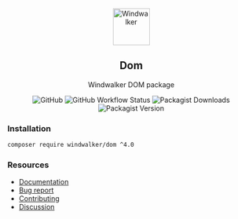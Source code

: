 <p align="center">
    <br/>
    <img src="https://user-images.githubusercontent.com/1639206/151679867-8df93936-e4af-4677-a6f3-eb33d27e038b.svg" alt="Windwalker"
        height="75">
    <br/>
</p>

<h2 align="center">Dom</h2>

<p align="center">
    Windwalker DOM package
</p>

<p align="center">
    <img alt="GitHub" src="https://img.shields.io/github/license/windwalker-io/dom?style=flat-square">
    <img alt="GitHub Workflow Status" src="https://img.shields.io/github/workflow/status/windwalker-io/dom/PHP%20Composer?label=test&style=flat-square">
    <img alt="Packagist Downloads" src="https://img.shields.io/packagist/dt/windwalker/dom?style=flat-square">
    <img alt="Packagist Version" src="https://img.shields.io/packagist/v/windwalker/dom?style=flat-square">
</p>

### Installation

```bash
composer require windwalker/dom ^4.0
```

### Resources

- [Documentation](https://windwalker.io/documentation/components/dom/)
- [Bug report](https://github.com/windwalker-io/framework)
- [Contributing](https://github.com/windwalker-io/framework)
- [Discussion](https://github.com/windwalker-io/framework/discussions)

